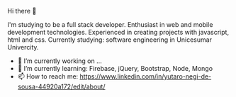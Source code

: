 Hi there 👋

I'm studying to be a full stack developer. 
Enthusiast in web and mobile development technologies.
Experienced in creating projects with javascript, html and css. 
Currently studying: software engineering in Unicesumar Univercity.

- 🔭 I’m currently working on ...
- 🌱 I’m currently learning: Firebase, jQuery, Bootstrap, Node, Mongo
- 📫 How to reach me: https://www.linkedin.com/in/yutaro-negi-de-sousa-44920a172/edit/about/
<!--
**YutaroNegi/YutaroNegi** is a ✨ _special_ ✨ repository because its `README.md` (this file) appears on your GitHub profile.


-->
